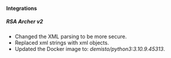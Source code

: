 
#### Integrations
##### RSA Archer v2
- Changed the XML parsing to be more secure.
- Replaced xml strings with xml objects.
- Updated the Docker image to: *demisto/python3:3.10.9.45313*.
